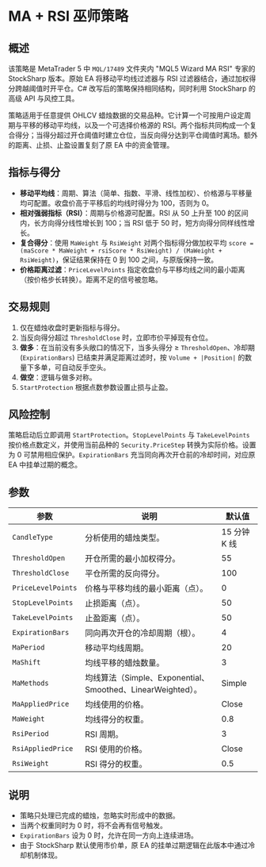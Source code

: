 # MA + RSI 巫师策略

## 概述

该策略是 MetaTrader 5 中 `MQL/17489` 文件夹内 "MQL5 Wizard MA RSI" 专家的 StockSharp 版本。原始 EA 将移动平均线过滤器与 RSI 过滤器结合，通过加权得分跨越阈值时开平仓。C# 改写后的策略保持相同结构，同时利用 StockSharp 的高级 API 与风控工具。

策略适用于任意提供 OHLCV 蜡烛数据的交易品种。它计算一个可按用户设定周期与平移的移动平均线，以及一个可选择价格源的 RSI。两个指标共同构成一个复合得分；当得分超过开仓阈值时建立仓位，当反向得分达到平仓阈值时离场。额外的距离、止损、止盈设置复刻了原 EA 中的资金管理。

## 指标与得分

* **移动平均线**：周期、算法（简单、指数、平滑、线性加权）、价格源与平移量均可配置。收盘价高于平移后的均线时得分为 100，否则为 0。
* **相对强弱指标（RSI）**：周期与价格源可配置。RSI 从 50 上升至 100 的区间内，长方向得分线性增长到 100；当 RSI 低于 50 时，短方向得分同样线性增长。
* **复合得分**：使用 `MaWeight` 与 `RsiWeight` 对两个指标得分做加权平均 `score = (maScore * MaWeight + rsiScore * RsiWeight) / (MaWeight + RsiWeight)`，保证结果保持在 0 到 100 之间，与原版保持一致。
* **价格距离过滤**：`PriceLevelPoints` 指定收盘价与平移均线之间的最小距离（按价格步长转换）。距离不足的信号被忽略。

## 交易规则

1. 仅在蜡烛收盘时更新指标与得分。
2. 当反向得分超过 `ThresholdClose` 时，立即市价平掉现有仓位。
3. **做多**：在当前没有多头敞口的情况下，当多头得分 ≥ `ThresholdOpen`、冷却期 (`ExpirationBars`) 已结束并满足距离过滤时，按 `Volume + |Position|` 的数量下多单，可自动反手空头。
4. **做空**：逻辑与做多对称。
5. `StartProtection` 根据点数参数设置止损与止盈。

## 风险控制

策略启动后立即调用 `StartProtection`。`StopLevelPoints` 与 `TakeLevelPoints` 按价格点数定义，并使用当前品种的 `Security.PriceStep` 转换为实际价格。设置为 0 可禁用相应保护。`ExpirationBars` 充当同向再次开仓前的冷却时间，对应原 EA 中挂单过期的概念。

## 参数

| 参数 | 说明 | 默认值 |
|------|------|--------|
| `CandleType` | 分析使用的蜡烛类型。 | 15 分钟 K 线 |
| `ThresholdOpen` | 开仓所需的最小加权得分。 | 55 |
| `ThresholdClose` | 平仓所需的反向得分。 | 100 |
| `PriceLevelPoints` | 价格与平移均线的最小距离（点）。 | 0 |
| `StopLevelPoints` | 止损距离（点）。 | 50 |
| `TakeLevelPoints` | 止盈距离（点）。 | 50 |
| `ExpirationBars` | 同向再次开仓的冷却周期（根）。 | 4 |
| `MaPeriod` | 移动平均线周期。 | 20 |
| `MaShift` | 均线平移的蜡烛数量。 | 3 |
| `MaMethods` | 均线算法（Simple、Exponential、Smoothed、LinearWeighted）。 | Simple |
| `MaAppliedPrice` | 均线使用的价格。 | Close |
| `MaWeight` | 均线得分的权重。 | 0.8 |
| `RsiPeriod` | RSI 周期。 | 3 |
| `RsiAppliedPrice` | RSI 使用的价格。 | Close |
| `RsiWeight` | RSI 得分的权重。 | 0.5 |

## 说明

* 策略只处理已完成的蜡烛，忽略实时形成中的数据。
* 当两个权重同时为 0 时，将不会再有信号触发。
* `ExpirationBars` 设为 0 时，允许在同一方向上连续进场。
* 由于 StockSharp 默认使用市价单，原 EA 的挂单过期逻辑在此版本中通过冷却机制体现。
